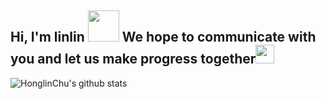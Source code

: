 <h2> Hi, I'm linlin <img src="https://media.giphy.com/media/mGcNjsfWAjY5AEZNw6/giphy.gif" width="50"> We hope to communicate with you and let us make progress together<img src="https://media.giphy.com/media/LnQjpWaON8nhr21vNW/giphy.gif" width="30" height="30"> </h2>
 
 ![HonglinChu's github stats](https://github-readme-stats.vercel.app/api?username=HonglinChu&show_icons=true&theme=radical) 

				

